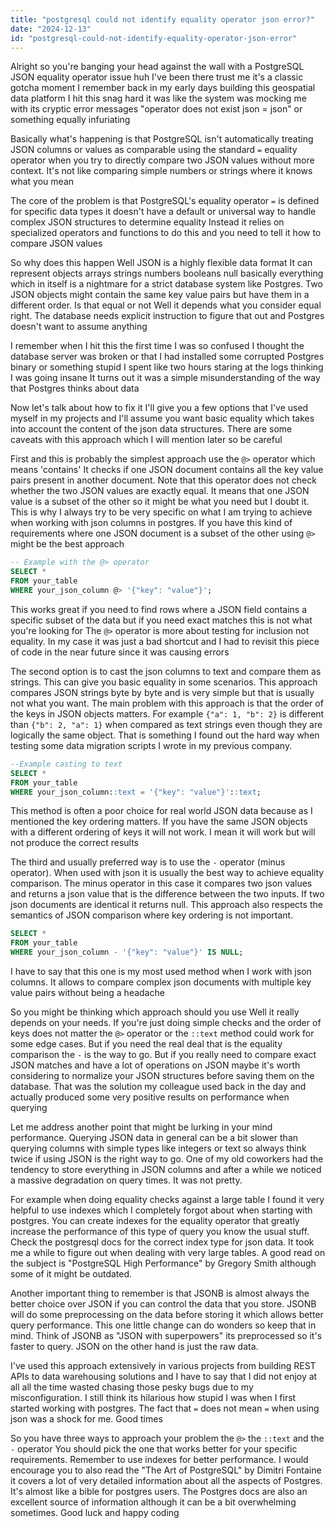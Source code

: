 ```yaml
---
title: "postgresql could not identify equality operator json error?"
date: "2024-12-13"
id: "postgresql-could-not-identify-equality-operator-json-error"
---
```


Alright so you're banging your head against the wall with a PostgreSQL JSON equality operator issue huh I've been there trust me it's a classic gotcha moment I remember back in my early days building this geospatial data platform I hit this snag hard it was like the system was mocking me with its cryptic error messages "operator does not exist json = json" or something equally infuriating

Basically what's happening is that PostgreSQL isn't automatically treating JSON columns or values as comparable using the standard `=` equality operator when you try to directly compare two JSON values without more context. It's not like comparing simple numbers or strings where it knows what you mean

The core of the problem is that PostgreSQL's equality operator `=` is defined for specific data types it doesn't have a default or universal way to handle complex JSON structures to determine equality Instead it relies on specialized operators and functions to do this and you need to tell it how to compare JSON values

So why does this happen Well JSON is a highly flexible data format It can represent objects arrays strings numbers booleans null basically everything which in itself is a nightmare for a strict database system like Postgres. Two JSON objects might contain the same key value pairs but have them in a different order. Is that equal or not Well it depends what you consider equal right. The database needs explicit instruction to figure that out and Postgres doesn't want to assume anything

I remember when I hit this the first time I was so confused I thought the database server was broken or that I had installed some corrupted Postgres binary or something stupid I spent like two hours staring at the logs thinking I was going insane It turns out it was a simple misunderstanding of the way that Postgres thinks about data

Now let's talk about how to fix it I'll give you a few options that I've used myself in my projects and I'll assume you want basic equality which takes into account the content of the json data structures. There are some caveats with this approach which I will mention later so be careful

First and this is probably the simplest approach use the `@>` operator which means 'contains' It checks if one JSON document contains all the key value pairs present in another document. Note that this operator does not check whether the two JSON values are exactly equal. It means that one JSON value is a subset of the other so it might be what you need but I doubt it. This is why I always try to be very specific on what I am trying to achieve when working with json columns in postgres. If you have this kind of requirements where one JSON document is a subset of the other using `@>` might be the best approach

```sql
-- Example with the @> operator
SELECT *
FROM your_table
WHERE your_json_column @> '{"key": "value"}';
```

This works great if you need to find rows where a JSON field contains a specific subset of the data but if you need exact matches this is not what you're looking for The `@>` operator is more about testing for inclusion not equality. In my case it was just a bad shortcut and I had to revisit this piece of code in the near future since it was causing errors

The second option is to cast the json columns to text and compare them as strings. This can give you basic equality in some scenarios. This approach compares JSON strings byte by byte and is very simple but that is usually not what you want. The main problem with this approach is that the order of the keys in JSON objects matters. For example `{"a": 1, "b": 2}` is different than `{"b": 2, "a": 1}` when compared as text strings even though they are logically the same object. That is something I found out the hard way when testing some data migration scripts I wrote in my previous company.

```sql
--Example casting to text
SELECT *
FROM your_table
WHERE your_json_column::text = '{"key": "value"}'::text;
```

This method is often a poor choice for real world JSON data because as I mentioned the key ordering matters. If you have the same JSON objects with a different ordering of keys it will not work. I mean it will work but will not produce the correct results

The third and usually preferred way is to use the `-` operator (minus operator). When used with json it is usually the best way to achieve equality comparison. The minus operator in this case it compares two json values and returns a json value that is the difference between the two inputs. If two json documents are identical it returns null. This approach also respects the semantics of JSON comparison where key ordering is not important.

```sql
SELECT *
FROM your_table
WHERE your_json_column - '{"key": "value"}' IS NULL;
```

I have to say that this one is my most used method when I work with json columns. It allows to compare complex json documents with multiple key value pairs without being a headache

So you might be thinking which approach should you use Well it really depends on your needs. If you're just doing simple checks and the order of keys does not matter the `@>` operator or the `::text` method could work for some edge cases. But if you need the real deal that is the equality comparison the `-` is the way to go. But if you really need to compare exact JSON matches and have a lot of operations on JSON maybe it's worth considering to normalize your JSON structures before saving them on the database. That was the solution my colleague used back in the day and actually produced some very positive results on performance when querying

Let me address another point that might be lurking in your mind performance. Querying JSON data in general can be a bit slower than querying columns with simple types like integers or text so always think twice if using JSON is the right way to go. One of my old coworkers had the tendency to store everything in JSON columns and after a while we noticed a massive degradation on query times. It was not pretty.

For example when doing equality checks against a large table I found it very helpful to use indexes which I completely forgot about when starting with postgres. You can create indexes for the equality operator that greatly increase the performance of this type of query you know the usual stuff. Check the postgresql docs for the correct index type for json data. It took me a while to figure out when dealing with very large tables. A good read on the subject is "PostgreSQL High Performance" by Gregory Smith although some of it might be outdated.

Another important thing to remember is that JSONB is almost always the better choice over JSON if you can control the data that you store. JSONB will do some preprocessing on the data before storing it which allows better query performance. This one little change can do wonders so keep that in mind. Think of JSONB as "JSON with superpowers" its preprocessed so it's faster to query. JSON on the other hand is just the raw data.

I've used this approach extensively in various projects from building REST APIs to data warehousing solutions and I have to say that I did not enjoy at all all the time wasted chasing those pesky bugs due to my misconfiguration. I still think its hilarious how stupid I was when I first started working with postgres. The fact that `=` does not mean `=` when using json was a shock for me. Good times

So you have three ways to approach your problem the `@>` the `::text` and the `-` operator You should pick the one that works better for your specific requirements. Remember to use indexes for better performance. I would encourage you to also read the "The Art of PostgreSQL" by Dimitri Fontaine it covers a lot of very detailed information about all the aspects of Postgres. It's almost like a bible for postgres users. The Postgres docs are also an excellent source of information although it can be a bit overwhelming sometimes. Good luck and happy coding
